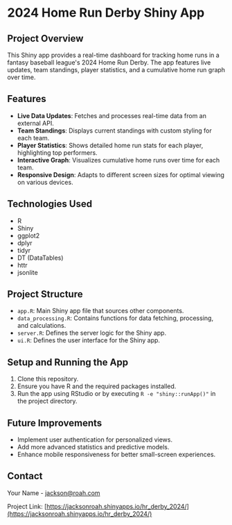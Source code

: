 # 2024 Home Run Derby Shiny App

## Project Overview
This Shiny app provides a real-time dashboard for tracking home runs in a fantasy baseball league's 2024 Home Run Derby. The app features live updates, team standings, player statistics, and a cumulative home run graph over time.

## Features
- **Live Data Updates**: Fetches and processes real-time data from an external API.
- **Team Standings**: Displays current standings with custom styling for each team.
- **Player Statistics**: Shows detailed home run stats for each player, highlighting top performers.
- **Interactive Graph**: Visualizes cumulative home runs over time for each team.
- **Responsive Design**: Adapts to different screen sizes for optimal viewing on various devices.

## Technologies Used
- R
- Shiny
- ggplot2
- dplyr
- tidyr
- DT (DataTables)
- httr
- jsonlite

## Project Structure
- `app.R`: Main Shiny app file that sources other components.
- `data_processing.R`: Contains functions for data fetching, processing, and calculations.
- `server.R`: Defines the server logic for the Shiny app.
- `ui.R`: Defines the user interface for the Shiny app.

## Setup and Running the App
1. Clone this repository.
2. Ensure you have R and the required packages installed.
3. Run the app using RStudio or by executing `R -e "shiny::runApp()"` in the project directory.

## Future Improvements
- Implement user authentication for personalized views.
- Add more advanced statistics and predictive models.
- Enhance mobile responsiveness for better small-screen experiences.

## Contact
Your Name - [jackson@roah.com](mailto:jackson@roah.com)


Project Link: [https://jacksonroah.shinyapps.io/hr_derby_2024/](https://jacksonroah.shinyapps.io/hr_derby_2024/)
